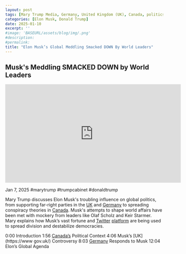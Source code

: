 ```yaml
---
layout: post
tags: [Mary Trump Media, Germany, United Kingdom (UK), Canada, politics]
categories: [Elon Musk, Donald Trump]
date: 2025-01-10
excerpt: ''
#image: 'BASEURL/assets/blog/img/.png'
#description:
#permalink:
title: "Elon Musk’s Global Meddling Smacked DOWN By World Leaders"
---
```



## Musk's Meddling SMACKED DOWN by World Leaders

<iframe width="560" height="315" src="https://www.youtube.com/embed/sUERMhbpyQI?si=qGIdyraqEJG2oHSc" title="YouTube video player" frameborder="0" allow="accelerometer; autoplay; clipboard-write; encrypted-media; gyroscope; picture-in-picture; web-share" referrerpolicy="strict-origin-when-cross-origin" allowfullscreen></iframe>

Jan 7, 2025  #marytrump #trumpcabinet #donaldtrump

Mary Trump discusses Elon Musk's troubling influence on global politics, from supporting far-right parties in the [UK](https://www.gov.uk/) and [Germany](https://www.bundesregierung.de/) to spreading conspiracy theories in [Canada](https://www.canada.ca/). Musk's attempts to shape world affairs have been met with mockery from leaders like Olaf Scholz and Keir Starmer. Mary explains how Musk’s vast fortune and [Twitter](https://x.com/) [platform](https://twitter.com/) are being used to spread division and destabilize democracies.

0:00 Introduction
1:56 [Canada’s](https://www.canada.ca/) Political Context
4:06 Musk’s [UK](https://www gov.uk/) Controversy
8:03 [Germany](https://www.bundesregierung.de/) Responds to Musk
12:04 Elon’s Global Agenda

